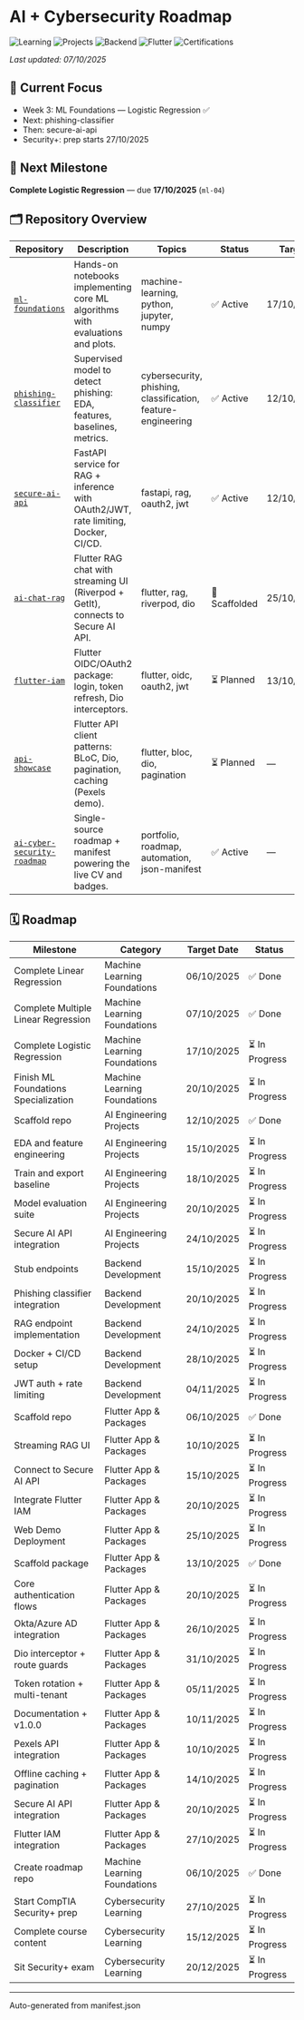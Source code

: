 # AI + Cybersecurity Roadmap

![Learning](https://img.shields.io/badge/Learning-50%25-yellowgreen) ![Projects](https://img.shields.io/badge/Projects-30%25-yellow) ![Backend](https://img.shields.io/badge/Backend-20%25-yellow) ![Flutter](https://img.shields.io/badge/Flutter-10%25-orange) ![Certifications](https://img.shields.io/badge/Certifications-0%25-orange)

_Last updated: 07/10/2025_

## 🧠 Current Focus
- Week 3: ML Foundations — Logistic Regression ✅
- Next: phishing-classifier
- Then: secure-ai-api
- Security+: prep starts 27/10/2025

## 🎯 Next Milestone
**Complete Logistic Regression** — due **17/10/2025** (`ml-04`)

## 🗂️ Repository Overview

| Repository | Description | Topics | Status | Target |
|---|---|---|---|---|
| [`ml-foundations`](https://github.com/Krispy145/ml-foundations) | Hands-on notebooks implementing core ML algorithms with evaluations and plots. | machine-learning, python, jupyter, numpy | ✅ Active | 17/10/2025 |
| [`phishing-classifier`](https://github.com/Krispy145/phishing-classifier) | Supervised model to detect phishing: EDA, features, baselines, metrics. | cybersecurity, phishing, classification, feature-engineering | ✅ Active | 12/10/2025 |
| [`secure-ai-api`](https://github.com/Krispy145/secure-ai-api) | FastAPI service for RAG + inference with OAuth2/JWT, rate limiting, Docker, CI/CD. | fastapi, rag, oauth2, jwt | ✅ Active | 12/10/2025 |
| [`ai-chat-rag`](https://github.com/Krispy145/ai_chat_rag) | Flutter RAG chat with streaming UI (Riverpod + GetIt), connects to Secure AI API. | flutter, rag, riverpod, dio | 🧩 Scaffolded | 25/10/2025 |
| [`flutter-iam`](https://github.com/Krispy145/flutter-iam) | Flutter OIDC/OAuth2 package: login, token refresh, Dio interceptors. | flutter, oidc, oauth2, jwt | ⏳ Planned | 13/10/2025 |
| [`api-showcase`](https://github.com/Krispy145/api_showcase) | Flutter API client patterns: BLoC, Dio, pagination, caching (Pexels demo). | flutter, bloc, dio, pagination | ⏳ Planned | — |
| [`ai-cyber-security-roadmap`](https://github.com/Krispy145/ai-cyber-security-roadmap) | Single-source roadmap + manifest powering the live CV and badges. | portfolio, roadmap, automation, json-manifest | ✅ Active | — |

## 🗓 Roadmap

| Milestone                    | Category              | Target Date | Status     |
| ---------------------------- | --------------------- | ----------- | ---------- |
| Complete Linear Regression | Machine Learning Foundations | 06/10/2025 | ✅ Done |
| Complete Multiple Linear Regression | Machine Learning Foundations | 07/10/2025 | ✅ Done |
| Complete Logistic Regression | Machine Learning Foundations | 17/10/2025 | ⏳ In Progress |
| Finish ML Foundations Specialization | Machine Learning Foundations | 20/10/2025 | ⏳ In Progress |
| Scaffold repo | AI Engineering Projects | 12/10/2025 | ✅ Done |
| EDA and feature engineering | AI Engineering Projects | 15/10/2025 | ⏳ In Progress |
| Train and export baseline | AI Engineering Projects | 18/10/2025 | ⏳ In Progress |
| Model evaluation suite | AI Engineering Projects | 20/10/2025 | ⏳ In Progress |
| Secure AI API integration | AI Engineering Projects | 24/10/2025 | ⏳ In Progress |
| Stub endpoints | Backend Development | 15/10/2025 | ⏳ In Progress |
| Phishing classifier integration | Backend Development | 20/10/2025 | ⏳ In Progress |
| RAG endpoint implementation | Backend Development | 24/10/2025 | ⏳ In Progress |
| Docker + CI/CD setup | Backend Development | 28/10/2025 | ⏳ In Progress |
| JWT auth + rate limiting | Backend Development | 04/11/2025 | ⏳ In Progress |
| Scaffold repo | Flutter App & Packages | 06/10/2025 | ✅ Done |
| Streaming RAG UI | Flutter App & Packages | 10/10/2025 | ⏳ In Progress |
| Connect to Secure AI API | Flutter App & Packages | 15/10/2025 | ⏳ In Progress |
| Integrate Flutter IAM | Flutter App & Packages | 20/10/2025 | ⏳ In Progress |
| Web Demo Deployment | Flutter App & Packages | 25/10/2025 | ⏳ In Progress |
| Scaffold package | Flutter App & Packages | 13/10/2025 | ✅ Done |
| Core authentication flows | Flutter App & Packages | 20/10/2025 | ⏳ In Progress |
| Okta/Azure AD integration | Flutter App & Packages | 26/10/2025 | ⏳ In Progress |
| Dio interceptor + route guards | Flutter App & Packages | 31/10/2025 | ⏳ In Progress |
| Token rotation + multi-tenant | Flutter App & Packages | 05/11/2025 | ⏳ In Progress |
| Documentation + v1.0.0 | Flutter App & Packages | 10/11/2025 | ⏳ In Progress |
| Pexels API integration | Flutter App & Packages | 10/10/2025 | ⏳ In Progress |
| Offline caching + pagination | Flutter App & Packages | 14/10/2025 | ⏳ In Progress |
| Secure AI API integration | Flutter App & Packages | 20/10/2025 | ⏳ In Progress |
| Flutter IAM integration | Flutter App & Packages | 27/10/2025 | ⏳ In Progress |
| Create roadmap repo | Machine Learning Foundations | 06/10/2025 | ✅ Done |
| Start CompTIA Security+ prep | Cybersecurity Learning | 27/10/2025 | ⏳ In Progress |
| Complete course content | Cybersecurity Learning | 15/12/2025 | ⏳ In Progress |
| Sit Security+ exam | Cybersecurity Learning | 20/12/2025 | ⏳ In Progress |

---

Auto-generated from manifest.json